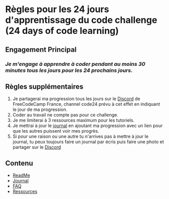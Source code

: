 # Règles pour les 24 jours d'apprentissage du code challenge (24 days of code learning)

## Engagement Principal
### *Je m'engage à apprendre à coder pendant au moins 30 minutes tous les jours pour les 24 prochains jours.*

## Règles supplémentaires

1. Je partagerai ma progression tous les jours sur le [Discord](https://discord.gg/DzASuvv) de FreeCodeCamp France, channel code24 prévu à cet effet en indiquant le jour de ma progression.
2. Coder au travail ne compte pas pour ce challenge.
3. Je me limiterai à 3 ressources maximum pour les tutoriels.
4. Je mettrai à jour le [journal](journal.md) en ajoutant ma progression avec un lien pour que les autres puissent voir mes progrès.
5. Si pour une raison ou une autre tu n'arrives pas à mettre à jour le journal, tu peux toujours faire un journal par écris puis faire une photo et partager sur le [Discord](https://discord.gg/DzASuvv)

## Contenu

* [ReadMe](README.md)
* [Journal](journal.md)
* [FAQ](FAQ.md)
* [Ressources](ressources.md)
